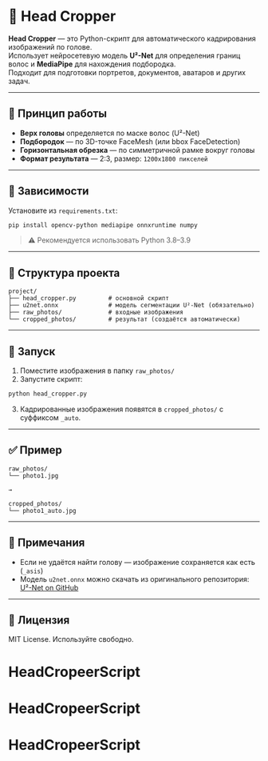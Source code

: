 # 🧠 Head Cropper

**Head Cropper** — это Python-скрипт для автоматического кадрирования изображений по голове.  
Использует нейросетевую модель **U²-Net** для определения границ волос и **MediaPipe** для нахождения подбородка.  
Подходит для подготовки портретов, документов, аватаров и других задач.

---

## 📐 Принцип работы

- **Верх головы** определяется по маске волос (U²-Net)
- **Подбородок** — по 3D-точке FaceMesh (или bbox FaceDetection)
- **Горизонтальная обрезка** — по симметричной рамке вокруг головы
- **Формат результата** — 2:3, размер: `1200x1800 пикселей`

---

## 🧩 Зависимости

Установите из `requirements.txt`:

```bash
pip install opencv-python mediapipe onnxruntime numpy
```

> ⚠️ Рекомендуется использовать Python 3.8–3.9

---

## 📁 Структура проекта

```
project/
├── head_cropper.py         # основной скрипт
├── u2net.onnx              # модель сегментации U²-Net (обязательно)
├── raw_photos/             # входные изображения
└── cropped_photos/         # результат (создаётся автоматически)
```

---

## 🚀 Запуск

1. Поместите изображения в папку `raw_photos/`
2. Запустите скрипт:

```bash
python head_cropper.py
```

3. Кадрированные изображения появятся в `cropped_photos/` с суффиксом `_auto`.

---

## ✅ Пример

```
raw_photos/
└── photo1.jpg

→

cropped_photos/
└── photo1_auto.jpg
```

---

## 📌 Примечания

- Если не удаётся найти голову — изображение сохраняется как есть (`_asis`)
- Модель `u2net.onnx` можно скачать из оригинального репозитория:  
  [U²-Net on GitHub](https://github.com/xuebinqin/U-2-Net)

---

## 📄 Лицензия

MIT License. Используйте свободно.
# HeadCropeerScript
# HeadCropeerScript
# HeadCropeerScript
